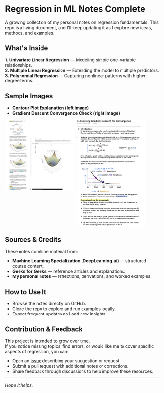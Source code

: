 # Regression in ML Notes Complete

A growing collection of my personal notes on regression fundamentals. This repo is a living document, and I’ll keep updating it as I explore new ideas, methods, and examples.

## What's Inside
**1. Univariate Linear Regression** — Modeling simple one-variable relationships. <br>
**2. Multiple Linear Regression** — Extending the model to multiple predictors. <br>
**3. Polynomial Regression** — Capturing nonlinear patterns with higher-degree terms. <br>

## Sample Images
- **Contour Plot Explanation (left image)** <br>
- **Gradient Descent Convergence Check (right image)**

<p align="left">
  <img src="assets/SampleImage.png" alt="Contour Plot Explanation" width="45%" align="top"/>
  <img src="assets/SampleImage2.png" alt="Cost Function Curve" width="45%" align="top"/>
</p>

## Sources & Credits
These notes combine material from:
- **Machine Learning Specialization (DeepLearning.ai)** — structured course content.  
- **Geeks for Geeks** — reference articles and explanations.  
- **My personal notes** — reflections, derivations, and worked examples.  

## How to Use It
- Browse the notes directly on GitHub.  
- Clone the repo to explore and run examples locally.  
- Expect frequent updates as I add new insights.  

## Contribution & Feedback
This project is intended to grow over time.  
If you notice missing topics, find errors, or would like me to cover specific aspects of regression, you can:

- Open an [issue](../../issues) describing your suggestion or request.  
- Submit a pull request with additional notes or corrections.  
- Share feedback through discussions to help improve these resources.  

---

*Hope it helps.*
